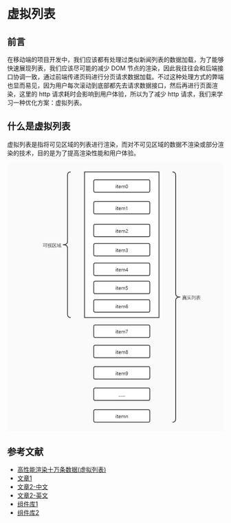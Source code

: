 # 虚拟列表

## 前言

在移动端的项目开发中，我们应该都有处理过类似新闻列表的数据加载，为了能够快速展现列表，我们应该尽可能的减少 DOM 节点的渲染，因此我往往会和后端接口协调一致，通过前端传递页码进行分页请求数据加载。不过这种处理方式的弊端也显而易见，因为用户每次滚动到底部都先去请求数据接口，然后再进行页面渲染，这里的 http 请求耗时会影响到用户体验，所以为了减少 http 请求，我们来学习一种优化方案：虚拟列表。

## 什么是虚拟列表

虚拟列表是指将可见区域的列表进行渲染，而对不可见区域的数据不渲染或部分渲染的技术，目的是为了提高渲染性能和用户体验。

![图片1](../../assets/js_subject/virtual_list0.jpg)


## 参考文献

- [高性能渲染十万条数据(虚拟列表)](https://juejin.cn/post/6844903982742110216#heading-0)
- [文章1](https://github.com/dwqs/blog/issues/70)
- [文章2-中文](https://juejin.cn/post/6937939870018961439)
- [文章2-英文](https://betterprogramming.pub/how-to-create-smooth-endless-scrolling-in-vue-js-4fc9180645ef)
- [组件库1](https://github.com/Akryum/vue-virtual-scroller)
- [组件库2](https://github.com/tangbc/vue-virtual-scroll-list)